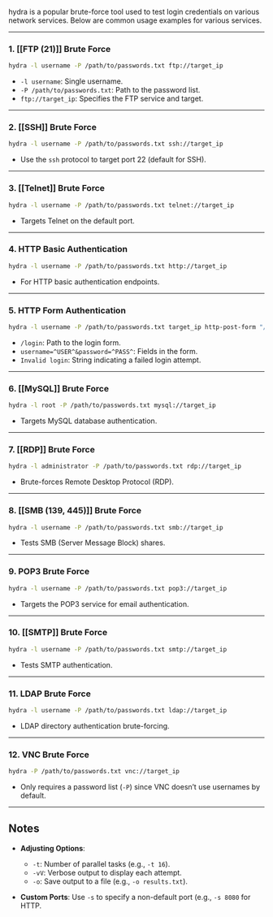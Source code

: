 
hydra is a popular brute-force tool used to test login credentials on various network services. Below are common usage examples for various services.

---

### 1. **[[FTP (21)]] Brute Force**

```bash
hydra -l username -P /path/to/passwords.txt ftp://target_ip
```

- `-l username`: Single username.
- `-P /path/to/passwords.txt`: Path to the password list.
- `ftp://target_ip`: Specifies the FTP service and target.

---

### 2. **[[SSH]] Brute Force**

```bash
hydra -l username -P /path/to/passwords.txt ssh://target_ip
```

- Use the `ssh` protocol to target port 22 (default for SSH).

---

### 3. **[[Telnet]] Brute Force**

```bash
hydra -l username -P /path/to/passwords.txt telnet://target_ip
```

- Targets Telnet on the default port.

---

### 4. **HTTP Basic Authentication**

```bash
hydra -l username -P /path/to/passwords.txt http://target_ip
```

- For HTTP basic authentication endpoints.

---

### 5. **HTTP Form Authentication**

```bash
hydra -l username -P /path/to/passwords.txt target_ip http-post-form "/login:username=^USER^&password=^PASS^:Invalid login"
```

- `/login`: Path to the login form.
- `username=^USER^&password=^PASS^`: Fields in the form.
- `Invalid login`: String indicating a failed login attempt.

---

### 6. **[[MySQL]] Brute Force**

```bash
hydra -l root -P /path/to/passwords.txt mysql://target_ip
```

- Targets MySQL database authentication.

---

### 7. **[[RDP]] Brute Force**

```bash
hydra -l administrator -P /path/to/passwords.txt rdp://target_ip
```

- Brute-forces Remote Desktop Protocol (RDP).

---

### 8. **[[SMB (139, 445)]] Brute Force**

```bash
hydra -l username -P /path/to/passwords.txt smb://target_ip
```

- Tests SMB (Server Message Block) shares.

---

### 9. **POP3 Brute Force**

```bash
hydra -l username -P /path/to/passwords.txt pop3://target_ip
```

- Targets the POP3 service for email authentication.

---

### 10. **[[SMTP]] Brute Force**

```bash
hydra -l username -P /path/to/passwords.txt smtp://target_ip
```

- Tests SMTP authentication.

---

### 11. **LDAP Brute Force**

```bash
hydra -l username -P /path/to/passwords.txt ldap://target_ip
```

- LDAP directory authentication brute-forcing.

---

### 12. **VNC Brute Force**

```bash
hydra -P /path/to/passwords.txt vnc://target_ip
```

- Only requires a password list (`-P`) since VNC doesn’t use usernames by default.

---

## **Notes**

- **Adjusting Options**:
    - `-t`: Number of parallel tasks (e.g., `-t 16`).
    - `-vV`: Verbose output to display each attempt.
    - `-o`: Save output to a file (e.g., `-o results.txt`).

- **Custom Ports**: Use `-s` to specify a non-default port (e.g., `-s 8080` for HTTP.
